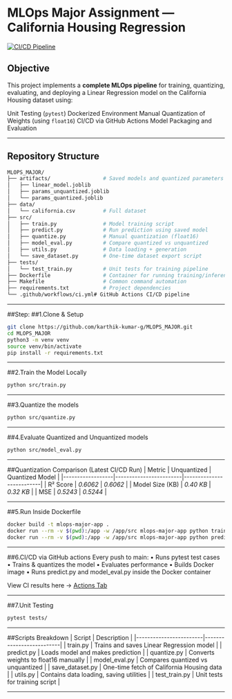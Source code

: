 # MLOps Major Assignment — California Housing Regression

[![CI/CD Pipeline](https://github.com/karthik-kumar-g/MLOPS_MAJOR/actions/workflows/main.yml/badge.svg)](https://github.com/karthik-kumar-g/MLOPS_MAJOR/actions)

## Objective

This project implements a **complete MLOps pipeline** for training, quantizing, evaluating, and deploying a Linear Regression model on the California Housing dataset using:

Unit Testing (`pytest`)
Dockerized Environment
Manual Quantization of Weights (using `float16`)
CI/CD via GitHub Actions Model Packaging and Evaluation

---

## Repository Structure

```bash
MLOPS_MAJOR/
├── artifacts/                 # Saved models and quantized parameters
│   ├── linear_model.joblib
│   ├── params_unquantized.joblib
│   └── params_quantized.joblib
├── data/
│   └── california.csv         # Full dataset
├── src/
│   ├── train.py               # Model training script
│   ├── predict.py             # Run prediction using saved model
│   ├── quantize.py            # Manual quantization (float16)
│   ├── model_eval.py          # Compare quantized vs unquantized
│   ├── utils.py               # Data loading + generation
│   └── save_dataset.py        # One-time dataset export script
├── tests/
│   └── test_train.py          # Unit tests for training pipeline
├── Dockerfile                 # Container for running training/inference
├── Makefile                   # Common command automation
├── requirements.txt           # Project dependencies
└── .github/workflows/ci.yml# GitHub Actions CI/CD pipeline
```
---

##Step:
##1.Clone & Setup
```bash
git clone https://github.com/karthik-kumar-g/MLOPS_MAJOR.git
cd MLOPS_MAJOR
python3 -m venv venv
source venv/bin/activate
pip install -r requirements.txt
```
---

##2.Train the Model Locally
```bash
python src/train.py
```
---

##3.Quantize the models
```bash
python src/quantize.py
```

---

##4.Evaluate Quantized and Unquantized models
```bash
python src/model_eval.py
```

---

##Quantization Comparison (Latest CI/CD Run)
| Metric | Unquantized  | Quantized Model |
|------------------|------------------------|--------------------------|
| R² Score | *0.6062* | *0.6062* |
| Model Size (KB) | *0.40 KB* | *0.32 KB* |
| MSE | *0.5243*  | *0.5244*  |

---

##5.Run Inside Dockerfile
```bash
docker build -t mlops-major-app .
docker run --rm -v $(pwd):/app -w /app/src mlops-major-app python train.py
docker run --rm -v $(pwd):/app -w /app/src mlops-major-app python predict.py
```

---

##6.CI/CD via GitHub actions
Every push to main:
	•	Runs pytest test cases
	•	Trains & quantizes the model
	•	Evaluates performance
	•	Builds Docker image
	•	Runs predict.py and model_eval.py inside the Docker container

View CI results here → [Actions Tab](https://github.com/karthik-kumar-g/MLOPS_MAJOR/actions)

---

##7.Unit Testing
```bash
pytest tests/
```

---

##Scripts Breakdown
| Script  | Description |
|------------------------|--------------------------|
| train.py  | Trains and saves Linear Regression model  |
| predict.py  | Loads model and makes prediction  |
| quantize.py | Converts weights to float16 manually  |
| model_eval.py | Compares quantized vs unquantized |
| save_dataset.py | One-time fetch of California Housing data |
| utils.py  | Contains data loading, saving utilities |
| test_train.py | Unit tests for training script  |

---
